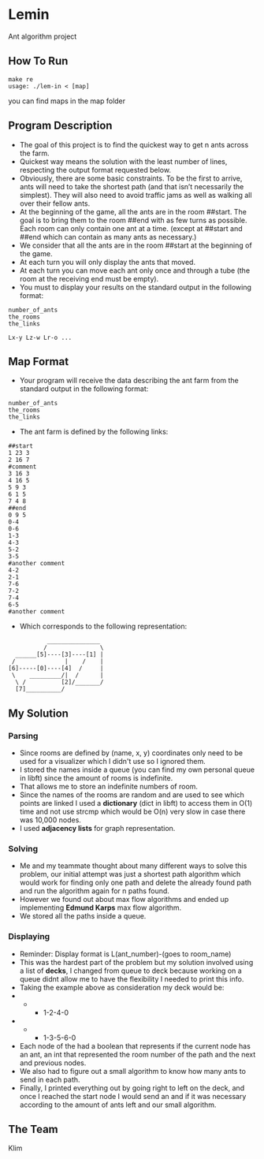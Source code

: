 # Lemin
Ant algorithm project

## How To Run
```
make re  
usage: ./lem-in < [map]
```
you can find maps in the map folder

## Program Description
* The goal of this project is to find the quickest way to get n ants across the farm.
* Quickest way means the solution with the least number of lines, respecting the output format requested below.
* Obviously, there are some basic constraints. To be the first to arrive, ants will need to take the shortest path (and that isn’t necessarily the simplest). They will also need to avoid traffic jams as well as walking all over their fellow ants.
* At the beginning of the game, all the ants are in the room ##start. The goal is to bring them to the room ##end with as few turns as possible. Each room can only contain one ant at a time. (except at ##start and ##end which can contain as many ants as necessary.)
* We consider that all the ants are in the room ##start at the beginning of the game.
* At each turn you will only display the ants that moved.
* At each turn you can move each ant only once and through a tube (the room at the receiving end must be empty).
* You must to display your results on the standard output in the following format:
```
number_of_ants
the_rooms
the_links

Lx-y Lz-w Lr-o ...
```

## Map Format
* Your program will receive the data describing the ant farm from the standard output in the following format:
```
number_of_ants
the_rooms
the_links
```
* The ant farm is defined by the following links:
```
##start
1 23 3
2 16 7
#comment
3 16 3
4 16 5
5 9 3
6 1 5
7 4 8
##end
0 9 5
0-4
0-6
1-3
4-3
5-2
3-5
#another comment
4-2
2-1
7-6
7-2
7-4
6-5
#another comment
```
- Which corresponds to the following representation:
```
           _______________
          /               \ 
  ______[5]----[3]----[1] |
 /              |    /    |
[6]-----[0]----[4]  /     |
 \    _________/|  /      |
  \ /          [2]/_______/
  [7]__________/
```

## My Solution
### Parsing
* Since rooms are defined by (name, x, y) coordinates only need to be used for a visualizer which I didn't use so I ignored them.
* I stored the names inside a queue (you can find my own personal queue in libft) since the amount of rooms is indefinite.
* That allows me to store an indefinite numbers of room.
* Since the names of the rooms are random and are used to see which points are linked I used a **dictionary** (dict in libft) to access them in O(1) time and not use strcmp which would be O(n) very slow in case there was 10,000 nodes.
* I used **adjacency lists** for graph representation.
### Solving
* Me and my teammate thought about many different ways to solve this problem, our initial attempt was just a shortest path algorithm which would work for finding only one path and delete the already found path and run the algorithm again for n paths found.
* However we found out about max flow algorithms and ended up implementing **Edmund Karps** max flow algorithm.
* We stored all the paths inside a queue.
### Displaying
* Reminder: Display format is L(ant_number)-(goes to room_name)
* This was the hardest part of the problem but my solution involved using a list of **decks**, I changed from queue to deck because working on a queue didnt allow me to have the flexibility I needed to print this info.
* Taking the example above as consideration my deck would be:
* * * 1-2-4-0  
* * * 1-3-5-6-0  
* Each node of the had a boolean that represents if the current node has an ant, an int that represented the room number of the path and the next and previous nodes.
* We also had to figure out a small algorithm to know how many ants to send in each path.
* Finally, I printed everything out by going right to left on the deck, and once I reached the start node I would send an and if it was necessary according to the amount of ants left and our small algorithm.

## The Team
Klim
